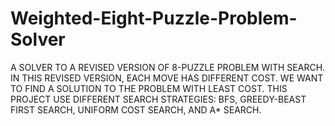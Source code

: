 # Weighted-Eight-Puzzle-Problem-Solver
A SOLVER TO A REVISED VERSION OF 8-PUZZLE PROBLEM WITH SEARCH. IN THIS REVISED VERSION, EACH MOVE HAS DIFFERENT COST. WE WANT TO FIND A SOLUTION TO THE PROBLEM WITH LEAST COST. THIS PROJECT USE DIFFERENT SEARCH STRATEGIES: BFS, GREEDY-BEAST FIRST SEARCH, UNIFORM COST SEARCH, AND A* SEARCH.
